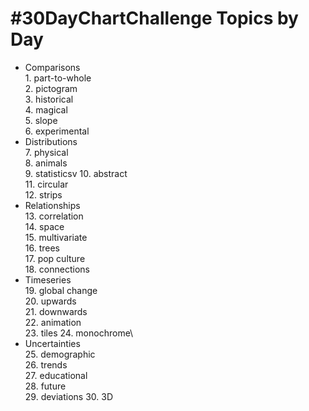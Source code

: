 # #30DayChartChallenge Topics by Day

* Comparisons\
  1\. part-to-whole\
  2. pictogram\
  3. historical\
  4. magical\
  5. slope\
  6. experimental
* Distributions\
  7. physical\
  8. animals\
  9. statisticsv
  10. abstract\
  11. circular\
  12. strips
* Relationships\
  13. correlation\
  14. space\
  15. multivariate\
  16. trees\
  17. pop culture\
  18. connections
* Timeseries\
  19. global change\
  20. upwards\
  21. downwards\
  22. animation\
  23. tiles
  24. monochrome\
* Uncertainties\
  25. demographic\
  26. trends\
  27. educational\
  28. future\
  29. deviations
  30. 3D
